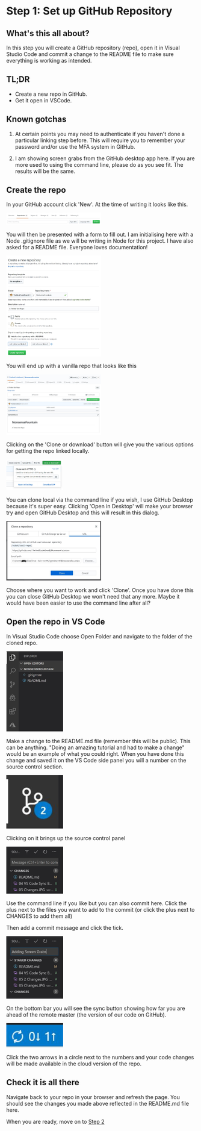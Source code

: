 # Step 1: Set up GitHub Repository
## What's this all about?
In this step you will create a GitHub repository (repo), open it in Visual Studio Code and commit a change to the README file to make sure everything is working as intended.

## TL;DR
- Create a new repo in GitHub.
- Get it open in VSCode.

## Known gotchas

1. At certain points you may need to authenticate if you haven't done a particular linking step before. This will require you to remember your password and/or use the MFA system in GitHub.

2. I am showing screen grabs from the GitHub desktop app here. If you are more used to using the command line, please do as you see fit. The results will be the same. 

## Create the repo
In your GitHub account click 'New'. At the time of writing it looks like this. 

<img src="screengrabs/00_create_a_repo.JPG" alt="create new repository" width="50%" />

You will then be presented with a form to fill out. I am initialising here with a Node .gitignore file as we will be writing in Node for this project. I have also asked for a README file. Everyone loves documentation!

<img src="screengrabs/01_create_a_repo.JPG" alt="create new repository" width="50%" />

You will end up with a vanilla repo that looks like this

<img src="screengrabs/02_the_repo.JPG" alt="the repository" width="50%" />

Clicking on the 'Clone or download' button will give you the various options for getting the repo linked locally.

<img src="screengrabs/03_clone_local.JPG" alt="clone locally" width="30%" />

You can clone local via the command line if you wish, I use GitHub Desktop because it's super easy. Clicking 'Open in Desktop' will make your browser try and open GitHub Desktop and this will result in this dialog.

<img src="screengrabs/04_github_desktop_clone.JPG" alt="GitHub Desktop Clone Local" width="50%" />

Choose where you want to work and click 'Clone'. Once you have done this you can close GitHub Desktop we won't need that any more. Maybe it would have been easier to use the command line after all?

## Open the repo in VS Code

In Visual Studio Code choose Open Folder and navigate to the folder of the cloned repo. 

<img src="screengrabs/05_open_in_vs_code.JPG" alt="GitHub Desktop Clone Local" width="30%" />

Make a change to the README.md file (remember this will be public). This can be anything. "Doing an amazing tutorial and had to make a change" would be an example of what you could right. When you have done this change and saved it on the VS Code side panel you will a number on the source control section.

<img src="screengrabs/05_Changes.JPG" alt="Changes made" width="30%" />

Clicking on it brings up the source control panel

<img src="screengrabs/05_2_Changes.JPG" alt="Source control" width="30%" />

Use the command line if you like but you can also commit here. Click the plus next to the files you want to add to the commit (or click the plus next to CHANGES to add them all)

Then add a commit message and click the tick.

<img src="screengrabs/05_3_Ready_to_commit.JPG" alt="Ready to commit" width="30%" />

On the bottom bar you will see the sync button showing how far you are ahead of the remote master (the version of our code on GitHub). 

<img src="screengrabs/04_VS_Code_Sync_Button.JPG" alt="Ready to commit" width="30%" />

Click the two arrows in a circle next to the numbers and your code changes will be made available in the cloud version of the repo.

## Check it is all there

Navigate back to your repo in your browser and refresh the page. You should see the changes you made above reflected in the README.md file here. 

When you are ready, move on to [Step 2](STEP2.md)
